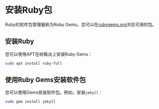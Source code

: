 # 安装Ruby包

Ruby的软件包管理器称为Ruby Gems。您可以在[rubygems.org](http://rubygems.org/gems)浏览可用的包。

## 安装Ruby

您可以使用APT在树莓派上安装Ruby Gems：

```bash
sudo apt install ruby-full
```

## 使用Ruby Gems安装软件包

您可以使用Gems安装软件包。例如，安装`jekyll`：

```bash
sudo gem install jekyll
``` 
